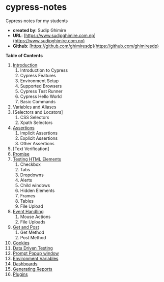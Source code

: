 # cypress-notes
Cypress notes for my students

- **created by**: Sudip Ghimire
- **URL**: [https://www.sudipghimire.com.np](https://www.sudipghimire.com.np)
- **Github**: [https://github.com/ghimiresdp](https://github.com/ghimiresdp)


**Table of Contents**

1. [Introduction](course/c01-introduction.md)
    1. Introduction to Cypress
    2. Cypress Features
    3. Environment Setup
    4. Supported Browsers
    5. Cypress Test Runner
    6. Cypress Hello World
    7. Basic Commands
2. [Variables and Aliases](course/c02-variables.md)
3. [Selectors and Locators]
    1. CSS Selectors
    2. Xpath Selectors
4. [Assertions](course/c04-assertion.md)
    1. Implicit Assertions
    2. Explicit Assertions
    3. Other Assertions
5.  [Text Verification]
6.  [Promise](course/c06-promise.md)
7.  [Testing HTML Elements](course/c07-testing-html-elements.md)
    1.  Checkbox
    2.  Tabs
    3.  Dropdowns
    4.  Alerts
    5.  Child windows
    6.  Hidden Elements
    7.  Frames
    8.  Tables
    9.  File Upload
8.  [Event Handling](course/c08-event-handling.md)
    1.  Mouse Actions
    2.  File Uploads
9. [Get and Post](course/c09-xhr.md)
    1.  Get Method
    2.  Post Method
10. [Cookies](course/c10-cookies.md)
11. [Data Driven Testing](course/c11-data-driven-testing.md)
12. [Prompt Popup window](course)
13. [Environment Variables](course)
14. [Dashboards](course)
15. [Generating Reports](course)
16. [Plugins](course)
